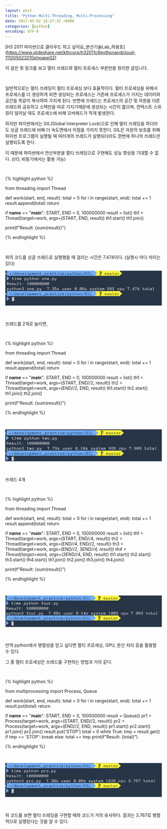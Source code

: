 ```yaml
---
layout: post
title: "Python Multi-Threading, Multi-Processing"
date: 2017-05-02 18:27:32 +0900
categories: [python]
encoding: UTF-8
---
```



[H3 2011 파이썬으로 클라우드 하고 싶어요_분산기술Lab_하용호]
(https://www.slideshare.net/kthcorp/h32011c6pythonandcloud-111205023210phpapp02) 

이 글은 윗 링크를 보고 멀티 쓰레드와 멀티 프로세스 부분만을 정리한 글입니다.

<br/>

일반적으로는 멀티 쓰레딩이 멀티 프로세싱 보다 효율적이다. 멀티 프로세싱을 위해서 프로세스를 더 생성하게 되면 
생성되는 프로세스는 기존에 프로세스가 가지는 데이터와 공간을 똑같이 복사하여 가지게 된다. 
반면에 쓰레드는 프로세스의 공간 및 자원을 다른 쓰레드와 공유하고 스택만을 따로 가지기때문에 생성되는 시간이 짧으며, 컨텍스트 스위칭이 일어날 때도 
프로세스에 비해 오버헤드가 적게 발생한다. 

하지만 파이썬에서는 GIL(Global Interpreter Lock)으로 인해 멀티 쓰레딩을 하더라도 싱글 쓰레드에 비해 더 속도면에서 이점을 가지지 못한다.
GIL은 자원의 보호를 위해 파이썬 프로그램이 실행될 때 여러개의 쓰레드가 실행되더라도 한번에 하나의 쓰레드만 실행되도록 한다.  

이 때문에 파이썬에서 연산부분을 멀티 쓰레딩으로 구현해도 성능 향상을 기대할 수 없다. 
(I/O, 비동기에서는 활용 가능)

<br/>



{% highlight python %}

from threading import Thread

def work(start, end, result):
    total = 0
    for i in range(start, end):
        total += 1
    result.append(total)
    return


if __name__ == "__main__":
    START, END = 0, 100000000
    result = list()
    th1 = Thread(target=work, args=(START, END, result))
    th1.start()
    th1.join()

print(f"Result: {sum(result)}")


{% endhighlight %}

<br/>

위의 코드를 싱글 쓰레드로 실행했을 때 걸리는 시간은 7.474이다. (실행시 마다 차이는 있다)

![branch Image](https://raw.githubusercontent.com/lee-seul/lee-seul.github.com/master/static/img/_posts/one.png)

<br/>

쓰레드를 2개로 늘리면,


<br/>


{% highlight python %}

from threading import Thread

def work(start, end, result):
    total = 0
    for i in range(start, end):
        total += 1
    result.append(total)
    return


if __name__ == "__main__":
    START, END = 0, 100000000
    result = list()
    th1 = Thread(target=work, args=(START, END//2, result))
    th2 = Thread(target=work, args=(END//2, END, result))
    th1.start()
    th2.start()
    th1.join()
    th2.join()

print(f"Result: {sum(result)}")


{% endhighlight %}

<br/>


![branch Image](https://raw.githubusercontent.com/lee-seul/lee-seul.github.com/master/static/img/_posts/two.png)

<br/>

쓰레드 4개

<br/>


{% highlight python %}

from threading import Thread

def work(start, end, result):
    total = 0
    for i in range(start, end):
        total += 1
    result.append(total)
    return


if __name__ == "__main__":
    START, END = 0, 100000000
    result = list()
    th1 = Thread(target=work, args=(START, END//4, result))
    th2 = Thread(target=work, args=(END//4, END//2, result))
    th3 = Thread(target=work, args=(END//2, 3*END//4, result))
    th4 = Thread(target=work, args=(3*END//4, END, result))
    th1.start()
    th2.start()
    th3.start()
    th4.start()
    th1.join()
    th2.join()
    th3.join()
    th4.join()

print(f"Result: {sum(result)}")


{% endhighlight %}

<br/>

![branch Image](https://raw.githubusercontent.com/lee-seul/lee-seul.github.com/master/static/img/_posts/four.png)

<br/>


만약 python에서 병렬성을 얻고 싶다면 멀티 프로세싱, GPU, 분산 처리 등을 활용할 수 있다.

그 중 멀티 프로세싱은 쓰레드를 구현하는 방법과 거의 같다.  

<br/>


{% highlight python %}

from multiprocessing import Process, Queue

def work(start, end, result):
    total = 0
    for i in range(start, end):
        total += 1
    result.put(total)
    return

if __name__ == "__main__":
    START, END = 0, 100000000
    result = Queue()
    pr1 = Process(target=work, args=(START, END//2, result))
    pr2 = Process(target=work, args=(END//2, END, result))
    pr1.start()
    pr2.start()
    pr1.join()
    pr2.join()
    result.put('STOP')
    total = 0
    while True:
        tmp = result.get()
        if tmp == 'STOP':
            break
        else:
            total += tmp
    print(f"Result: {total}")


{% endhighlight %}

<br/>

![branch Image](https://raw.githubusercontent.com/lee-seul/lee-seul.github.com/master/static/img/_posts/pro.png)

<br/>

위 코드를 보면 멀티 쓰레딩을 구현할 때와 코드가 거의 유사하다. 결과는 3.767로 병렬적으로 실행된다는 것을 알 수 있다.

<br/>
<br/>

